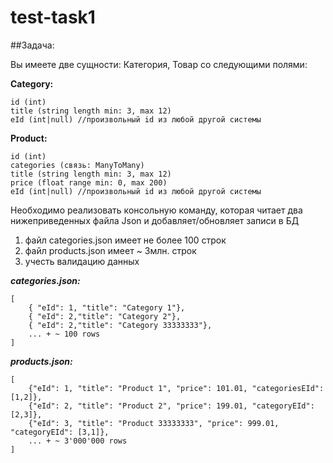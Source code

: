 # test-task1

##Задача:

Вы имеете две сущности: Категория, Товар со следующими полями:

**Category:** 

    id (int) 
    title (string length min: 3, max 12) 
    eId (int|null) //произвольный id из любой другой системы

**Product:**

    id (int)
    categories (связь: ManyToMany)
    title (string length min: 3, max 12)
    price (float range min: 0, max 200)
    eId (int|null) //произвольный id из любой другой системы


Необходимо реализовать консольную команду, которая читает два нижеприведенных файла Json 
и добавляет/обновляет записи в БД

1. файл categories.json имеет не более 100 строк
2. файл products.json имеет ~ 3млн. строк
3. учесть валидацию данных

_**categories.json:**_

    [
        { "eId": 1, "title": "Category 1"},
        { "eId": 2,"title": "Category 2"},
        { "eId": 2,"title": "Category 33333333"},
        ... + ~ 100 rows
    ]

_**products.json:**_

    [
        {"eId": 1, "title": "Product 1", "price": 101.01, "categoriesEId": [1,2]},
        {"eId": 2, "title": "Product 2", "price": 199.01, "categoryEId": [2,3]},
        {"eId": 3, "title": "Product 33333333", "price": 999.01, "categoryEId": [3,1]},
        ... + ~ 3'000'000 rows
    ]
